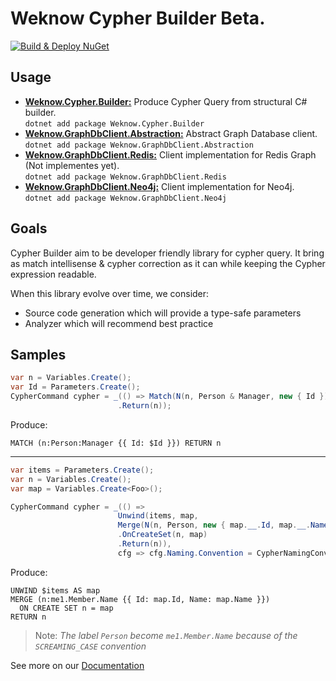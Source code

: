 # Weknow Cypher Builder **Beta**.  
[![Build & Deploy NuGet](https://github.com/weknow-network/Weknow.Cypher.Builder/actions/workflows/Deploy.yml/badge.svg)](https://github.com/weknow-network/Weknow.Cypher.Builder/actions/workflows/Deploy.yml)


## Usage
- [**Weknow.Cypher.Builder:**](https://www.nuget.org/packages/Weknow.Cypher.Builder) Produce Cypher Query from structural C# builder.  
  `dotnet add package Weknow.Cypher.Builder`
- [**Weknow.GraphDbClient.Abstraction:**](https://www.nuget.org/packages/Weknow.GraphDbClient.Abstraction) Abstract Graph Database client.  
  `dotnet add package Weknow.GraphDbClient.Abstraction`
- [**Weknow.GraphDbClient.Redis:**](https://www.nuget.org/packages/Weknow.GraphDbClient.Redis) Client implementation for Redis Graph (Not implementes yet).  
  `dotnet add package Weknow.GraphDbClient.Redis`
- [**Weknow.GraphDbClient.Neo4j:**](https://www.nuget.org/packages/Weknow.GraphDbClient.Neo4j) Client implementation for Neo4j.  
  `dotnet add package Weknow.GraphDbClient.Neo4j`

## Goals
Cypher Builder aim to be developer friendly library for cypher query.
It bring as match intellisense & cypher correction as it can while keeping the Cypher expression readable.  

When this library evolve over time, we consider:
- Source code generation which will provide a type-safe parameters 
- Analyzer which will recommend best practice

## Samples

```cs
var n = Variables.Create();
var Id = Parameters.Create();
CypherCommand cypher = _(() => Match(N(n, Person & Manager, new { Id }))
                        .Return(n));
```
Produce: 
```cypher
MATCH (n:Person:Manager {{ Id: $Id }}) RETURN n
```

---

```cs
var items = Parameters.Create();
var n = Variables.Create();
var map = Variables.Create<Foo>();

CypherCommand cypher = _(() =>
                        Unwind(items, map,
                        Merge(N(n, Person, new { map.__.Id, map.__.Name }))
                        .OnCreateSet(n, map)
                        .Return(n)),
                        cfg => cfg.Naming.Convention = CypherNamingConvention.SCREAMING_CASE);

```
Produce: 
```cypher
UNWIND $items AS map
MERGE (n:me1.Member.Name {{ Id: map.Id, Name: map.Name }})
  ON CREATE SET n = map
RETURN n
```

> Note: *The label `Person` become `me1.Member.Name` because of the `SCREAMING_CASE` convention*

See more on our [Documentation]([wiki](https://github.com/weknow-network/Weknow.Cypher.Builder/wiki))


